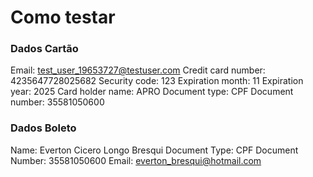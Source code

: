 # Como testar

### Dados Cartão

Email: test_user_19653727@testuser.com
Credit card number: 4235647728025682
Security code: 123
Expiration month: 11
Expiration year: 2025
Card holder name: APRO
Document type: CPF
Document number: 35581050600

### Dados Boleto

Name: Everton Cicero Longo Bresqui
Document Type: CPF
Document Number: 35581050600
Email: everton_bresqui@hotmail.com
